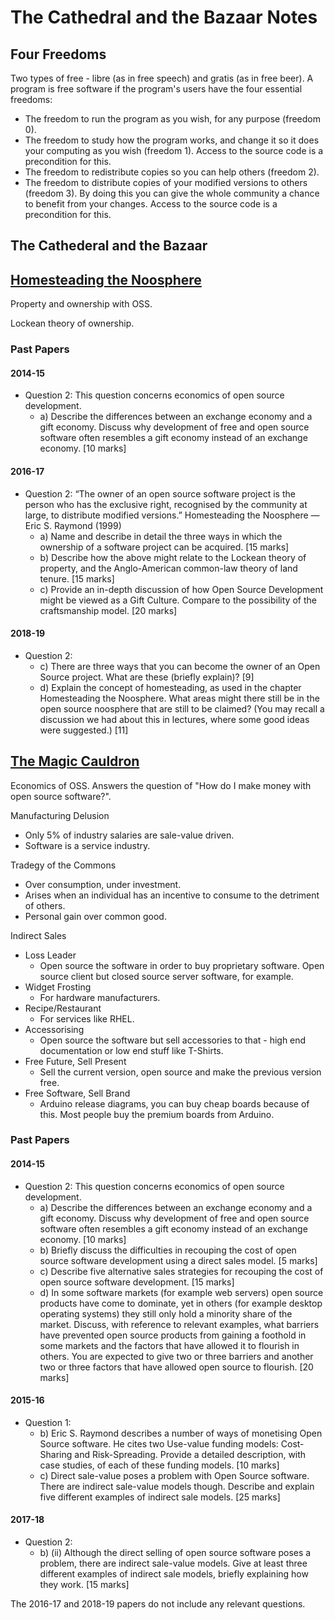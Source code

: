 # The Cathedral and the Bazaar Notes 

## Four Freedoms

Two types of free - libre (as in free speech) and gratis (as in free beer). A program is free software if the program's users have the four essential freedoms:

- The freedom to run the program as you wish, for any purpose (freedom 0).
- The freedom to study how the program works, and change it so it does your computing as you wish (freedom 1). Access to the source code is a precondition for this.
- The freedom to redistribute copies so you can help others (freedom 2).
- The freedom to distribute copies of your modified versions to others (freedom 3). By doing this you can give the whole community a chance to benefit from your changes. Access to the source code is a precondition for this.


## The Cathederal and the Bazaar 

## [Homesteading the Noosphere](http://www.catb.org/~esr/writings/cathedral-bazaar/homesteading/) 

Property and ownership with OSS.

Lockean theory of ownership. 

### Past Papers

#### 2014-15

- Question 2: This question concerns economics of open source development.
  - a) Describe the differences between an exchange economy and a gift economy. Discuss why development of free and open source software often resembles a gift economy instead of an exchange economy. [10 marks]

#### 2016-17 

- Question 2: “The owner of an open source software project is the person who has the exclusive right, recognised by the community at large, to distribute modified versions.” Homesteading the Noosphere — Eric S. Raymond (1999)
  - a) Name and describe in detail the three ways in which the ownership of a software project can be acquired. [15 marks]
  - b) Describe how the above might relate to the Lockean theory of property, and the Anglo-American common-law theory of land tenure. [15 marks]
  - c) Provide an in-depth discussion of how Open Source Development might be viewed as a Gift Culture. Compare to the possibility of the craftsmanship
model. [20 marks]

#### 2018-19 

- Question 2: 
  - c) There are three ways that you can become the owner of an Open Source project. What are these (briefly explain)? [9]
  - d) Explain the concept of homesteading, as used in the chapter Homesteading the Noosphere. What areas might there still be in the open source noosphere that are still to be claimed? (You may recall a discussion we had about this in lectures, where some good ideas were suggested.) [11]

## [The Magic Cauldron](http://www.catb.org/~esr/writings/cathedral-bazaar/magic-cauldron/)

Economics of OSS. Answers the question of "How do I make money with open source software?".

Manufacturing Delusion 

 - Only 5% of industry salaries are sale-value driven. 
 - Software is a service industry. 
 
 Tradegy of the Commons 
 
 - Over consumption, under investment.
 - Arises when an individual has an incentive to consume to the detriment of others. 
 - Personal gain over common good. 
 
 Indirect Sales 
 
 - Loss Leader 
   - Open source the software in order to buy proprietary software. Open source client but closed source server software, for example.
 - Widget Frosting
   - For hardware manufacturers. 
 - Recipe/Restaurant
   - For services like RHEL.
 - Accessorising
   - Open source the software but sell accessories to that - high end documentation or low end stuff like T-Shirts.
 - Free Future, Sell Present
   - Sell the current version, open source and make the previous version free.
 - Free Software, Sell Brand 
   - Arduino release diagrams, you can buy cheap boards because of this. Most people buy the premium boards from Arduino.

### Past Papers 

#### 2014-15 

- Question 2: This question concerns economics of open source development. 
  - a) Describe the differences between an exchange economy and a gift economy. Discuss why development of free and open source software often resembles a gift economy instead of an exchange economy. [10 marks]
  - b) Briefly discuss the difficulties in recouping the cost of open source software development using a direct sales model. [5 marks]
  - c) Describe five alternative sales strategies for recouping the cost of open source software development. [15 marks]
  - d) In some software markets (for example web servers) open source products have come to dominate, yet in others (for example desktop operating systems) they still only hold a minority share of the market. Discuss, with reference to relevant examples, what barriers have prevented open source products from gaining a foothold in some markets and the factors that have allowed it to flourish in others. You are expected to give two or three barriers and another two or three factors that have allowed open source to flourish. [20 marks]

#### 2015-16

- Question 1: 
  - b) Eric S. Raymond describes a number of ways of monetising Open Source software. He cites two Use-value funding models: Cost-Sharing and Risk-Spreading. Provide a detailed description, with case studies, of each of these funding models. [10 marks]
  - c) Direct sale-value poses a problem with Open Source software. There are indirect sale-value models though. Describe and explain five different examples of indirect sale models. [25 marks]

#### 2017-18 

- Question 2: 
  - b) (ii) Although the direct selling of open source software poses a problem, there are indirect sale-value models. Give at least three different examples of indirect sale models, briefly explaining how they work.
[15 marks]


The 2016-17 and 2018-19 papers do not include any relevant questions.
